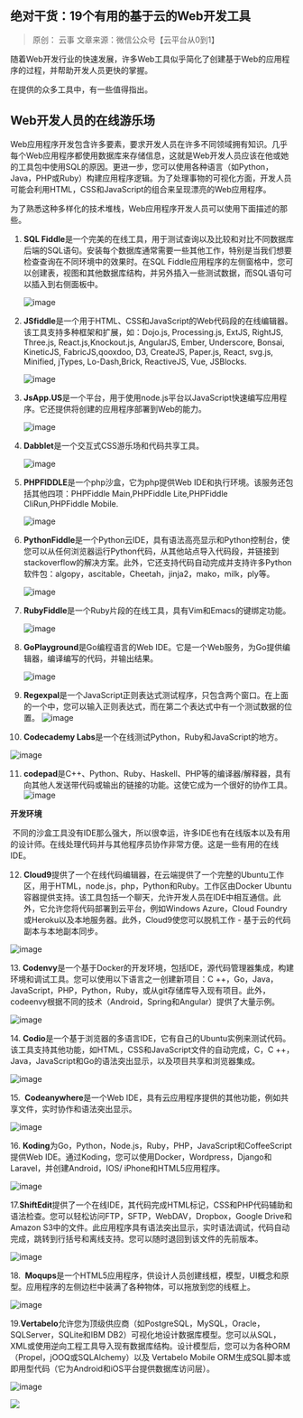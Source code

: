 ## 绝对干货：19个有用的基于云的Web开发工具

>原创： 云事
>文章来源：微信公众号【云平台从0到1】

随着Web开发行业的快速发展，许多Web工具似乎简化了创建基于Web的应用程序的过程，并帮助开发人员更快的掌握。

在提供的众多工具中，有一些值得指出。

## Web开发人员的在线游乐场

Web应用程序开发包含许多要素，要求开发人员在许多不同领域拥有知识。几乎每个Web应用程序都使用数据库来存储信息，这就是Web开发人员应该在他或她的工具包中使用SQL的原因。更进一步，您可以使用各种语言（如Python，Java，PHP或Ruby）构建应用程序逻辑。为了处理事物的可视化方面，开发人员可能会利用HTML，CSS和JavaScript的组合来呈现漂亮的Web应用程序。

为了熟悉这种多样化的技术堆栈，Web应用程序开发人员可以使用下面描述的那些。

1.  **SQL Fiddle**是一个完美的在线工具，用于测试查询以及比较和对比不同数据库后端的SQL语句。安装每个数据库通常需要一些其他工作，特别是当我们想要检查查询在不同环境中的效果时。在SQL Fiddle应用程序的左侧窗格中，您可以创建表，视图和其他数据库结构，并另外插入一些测试数据，而SQL语句可以插入到右侧面板中。

    ![image](http://upload-images.jianshu.io/upload_images/6943526-78ea66b4611b0cba?imageMogr2/auto-orient/strip%7CimageView2/2/w/1240)

2.  **JSfiddle**是一个用于HTML、CSS和JavaScript的Web代码段的在线编辑器。该工具支持多种框架和扩展，如：Dojo.js, Processing.js, ExtJS, RightJS, Three.js, React.js,Knockout.js, AngularJS, Ember, Underscore, Bonsai, KineticJS, FabricJS,qooxdoo, D3, CreateJS, Paper.js, React, svg.js, Minified, jTypes, Lo-Dash,Brick, ReactiveJS, Vue, JSBlocks.

    ![image](http://upload-images.jianshu.io/upload_images/6943526-57c40da9f5d08178?imageMogr2/auto-orient/strip%7CimageView2/2/w/1240)

3.  **JsApp.US**是一个平台，用于使用node.js平台以JavaScript快速编写应用程序。它还提供将创建的应用程序部署到Web的能力。

    ![image](http://upload-images.jianshu.io/upload_images/6943526-d4ac30f0b29b9b19?imageMogr2/auto-orient/strip%7CimageView2/2/w/1240)

4.  **Dabblet**是一个交互式CSS游乐场和代码共享工具。

    ![image](http://upload-images.jianshu.io/upload_images/6943526-9225262feb67f30d?imageMogr2/auto-orient/strip%7CimageView2/2/w/1240)

5.  **PHPFIDDLE**是一个php沙盒，它为php提供Web IDE和执行环境。该服务还包括其他四项：PHPFiddle Main,PHPFiddle Lite,PHPFiddle CliRun,PHPFiddle Mobile.

    ![image](http://upload-images.jianshu.io/upload_images/6943526-fa9b34070b8a8c6e?imageMogr2/auto-orient/strip%7CimageView2/2/w/1240)

6.  **PythonFiddle**是一个Python云IDE，具有语法高亮显示和Python控制台，使您可以从任何浏览器运行Python代码，从其他站点导入代码段，并链接到stackoverflow的解决方案。此外，它还支持代码自动完成并支持许多Python软件包：algopy，ascitable，Cheetah，jinja2，mako，milk，ply等。

    ![image](http://upload-images.jianshu.io/upload_images/6943526-acfd169fd9f783a8?imageMogr2/auto-orient/strip%7CimageView2/2/w/1240)

7.  **RubyFiddle**是一个Ruby片段的在线工具，具有Vim和Emacs的键绑定功能。

    ![image](http://upload-images.jianshu.io/upload_images/6943526-f2daaada3a36316c?imageMogr2/auto-orient/strip%7CimageView2/2/w/1240)

8.  **GoPlayground**是Go编程语言的Web IDE。它是一个Web服务，为Go提供编辑器，编译编写的代码，并输出结果。

    ![image](http://upload-images.jianshu.io/upload_images/6943526-4e8a4a6130f30240?imageMogr2/auto-orient/strip%7CimageView2/2/w/1240)

9.  **Regexpal**是一个JavaScript正则表达式测试程序，只包含两个窗口。在上面的一个中，您可以输入正则表达式，而在第二个表达式中有一个测试数据的位置。
 ![image](http://upload-images.jianshu.io/upload_images/6943526-e08e475fabd1341b?imageMogr2/auto-orient/strip%7CimageView2/2/w/1240)

10.  **Codecademy Labs**是一个在线测试Python，Ruby和JavaScript的地方。

  ![image](http://upload-images.jianshu.io/upload_images/6943526-1e25f25c32cdffee?imageMogr2/auto-orient/strip%7CimageView2/2/w/1240)

11.  **codepad**是C++、Python、Ruby、Haskell、PHP等的编译器/解释器，具有向其他人发送带代码或输出的链接的功能。这使它成为一个很好的协作工具。
 ![image](http://upload-images.jianshu.io/upload_images/6943526-37db46b7f9bf6392?imageMogr2/auto-orient/strip%7CimageView2/2/w/1240)

**开发环境**

 不同的沙盒工具没有IDE那么强大，所以很幸运，许多IDE也有在线版本以及有用的设计师。在线处理代码并与其他程序员协作非常方便。这是一些有用的在线IDE。

12. **Cloud9**提供了一个在线代码编辑器，在云端提供了一个完整的Ubuntu工作区，用于HTML，node.js，php，Python和Ruby。工作区由Docker Ubuntu容器提供支持。该工具包括一个聊天，允许开发人员在IDE中相互通信。此外，它允许您将代码部署到云平台，例如Windows Azure，Cloud Foundry或Heroku以及本地服务器。此外，Cloud9使您可以脱机工作 - 基于云的代码副本与本地副本同步。

![image](http://upload-images.jianshu.io/upload_images/6943526-e47ab7ce029ab8d3?imageMogr2/auto-orient/strip%7CimageView2/2/w/1240)

13. **Codenvy**是一个基于Docker的开发环境，包括IDE，源代码管理器集成，构建环境和调试工具。您可以使用以下语言之一创建新项目：C ++，Go，Java，JavaScript，PHP，Python，Ruby，或从git存储库导入现有项目。此外，codeenvy根据不同的技术（Android，Spring和Angular）提供了大量示例。

![image](http://upload-images.jianshu.io/upload_images/6943526-1572d8e0640429d9?imageMogr2/auto-orient/strip%7CimageView2/2/w/1240)

14. **Codio**是一个基于浏览器的多语言IDE，它有自己的Ubuntu实例来测试代码。该工具支持其他功能，如HTML，CSS和JavaScript文件的自动完成，C，C ++，Java，JavaScript和Go的语法突出显示，以及项目共享和浏览器集成。

![image](http://upload-images.jianshu.io/upload_images/6943526-8cd20e1c14df648c?imageMogr2/auto-orient/strip%7CimageView2/2/w/1240)

15.  **Codeanywhere**是一个Web IDE，具有云应用程序提供的其他功能，例如共享文件，实时协作和语法突出显示。

![image](http://upload-images.jianshu.io/upload_images/6943526-ac17ff7543495a6a?imageMogr2/auto-orient/strip%7CimageView2/2/w/1240)

16. **Koding**为Go，Python，Node.js，Ruby，PHP，JavaScript和CoffeeScript提供Web IDE。通过Koding，您可以使用Docker，Wordpress，Django和Laravel，并创建Android，IOS/ iPhone和HTML5应用程序。

![image](http://upload-images.jianshu.io/upload_images/6943526-a495495c3d329ba0?imageMogr2/auto-orient/strip%7CimageView2/2/w/1240)

17.**ShiftEdit**提供了一个在线IDE，其代码完成HTML标记，CSS和PHP代码辅助和语法检查。您可以轻松访问FTP，SFTP，WebDAV，Dropbox，Google Drive和Amazon S3中的文件。此应用程序具有语法突出显示，实时语法调试，代码自动完成，跳转到行括号和离线支持。您可以随时退回到该文件的先前版本。

![image](http://upload-images.jianshu.io/upload_images/6943526-35d0405618882f2a?imageMogr2/auto-orient/strip%7CimageView2/2/w/1240)

18.  **Moqups**是一个HTML5应用程序，供设计人员创建线框，模型，UI概念和原型。应用程序的左侧边栏中装满了各种物体，可以拖放到您的线框上。

![image](http://upload-images.jianshu.io/upload_images/6943526-0be8d38f8062085c?imageMogr2/auto-orient/strip%7CimageView2/2/w/1240)

19.**Vertabelo**允许您为顶级供应商（如PostgreSQL，MySQL，Oracle，SQLServer，SQLite和IBM DB2）可视化地设计数据库模型。您可以从SQL，XML或使用逆向工程工具导入现有数据库结构。设计模型后，您可以为各种ORM（Propel，jOOQ或SQLAlchemy）以及 Vertabelo Mobile ORM生成SQL脚本或即用型代码（它为Android和iOS平台提供数据库访问层）。

![image](http://upload-images.jianshu.io/upload_images/6943526-fefdbbaecab7e9eb?imageMogr2/auto-orient/strip%7CimageView2/2/w/1240)

![](https://upload-images.jianshu.io/upload_images/6943526-4e59304183bec101.gif?imageMogr2/auto-orient/strip)
